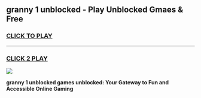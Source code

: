 
## granny 1 unblocked - Play Unblocked Gmaes & Free
<h3>
<a href="https://news.freeplayer.one?title=granny_1_unblocked&ref=23F">CLICK TO PLAY</a></h3>
<hr>

<h3>
<a href="https://news.freeplayer.one?title=granny_1_unblocked&ref=23F">CLICK 2 PLAY</a>
  
</h3>

<a href="https://news.freeplayer.one?title=granny_1_unblocked&ref=23F/"><img src="https://clearcache.store/games.png"></a>


**granny 1 unblocked games unblocked: Your Gateway to Fun and Accessible Online Gaming**
